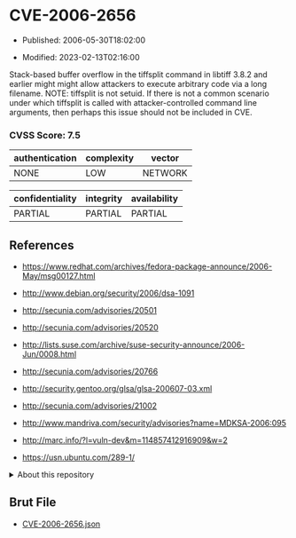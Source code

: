 # CVE-2006-2656

- Published: 2006-05-30T18:02:00

- Modified: 2023-02-13T02:16:00

Stack-based buffer overflow in the tiffsplit command in libtiff 3.8.2 and earlier might might allow attackers to execute arbitrary code via a long filename. NOTE: tiffsplit is not setuid. If there is not a common scenario under which tiffsplit is called with attacker-controlled command line arguments, then perhaps this issue should not be included in CVE.

### CVSS Score: **7.5**

| authentication | complexity | vector |
| --- | --- | --- |
| NONE | LOW | NETWORK |

| confidentiality | integrity | availability |
| --- | --- | --- |
| PARTIAL | PARTIAL | PARTIAL |

## References

* https://www.redhat.com/archives/fedora-package-announce/2006-May/msg00127.html

* http://www.debian.org/security/2006/dsa-1091

* http://secunia.com/advisories/20501

* http://secunia.com/advisories/20520

* http://lists.suse.com/archive/suse-security-announce/2006-Jun/0008.html

* http://secunia.com/advisories/20766

* http://security.gentoo.org/glsa/glsa-200607-03.xml

* http://secunia.com/advisories/21002

* http://www.mandriva.com/security/advisories?name=MDKSA-2006:095

* http://marc.info/?l=vuln-dev&m=114857412916909&w=2

* https://usn.ubuntu.com/289-1/

<details>
<summary>About this repository</summary> 

  This repository is part of the project [Live Hack CVE](https://github.com/Live-Hack-CVE). Main website can be found [www.live-hack.org](https://www.live-hack.org) 
  
  Made by [Sn0wAlice](https://github.com/Sn0wAlice) for the people that care about security and need to have a feed of the latest CVEs. Hope you enjoy it, don't forget to star the repo and follow me on [Twitter](https://twitter.com/Sn0wAlice) and [Github](https://github.com/Sn0wAlice). And that is my [personnal website](https://www.alice-snow.me/)

  - [Home Page](https://github.com/Live-Hack-CVE)
  - [Framework](https://github.com/Live-Hack-CVE/cve-framework)
  - [CVE database](https://github.com/Live-Hack-CVE/full_database)
  - [Changelog](https://github.com/Live-Hack-CVE/Changelog)
</details>

## Brut File

* [CVE-2006-2656.json](https://raw.githubusercontent.com/Live-Hack-CVE/full_database/main/cves/2006/CVE-2006-2656.json)

